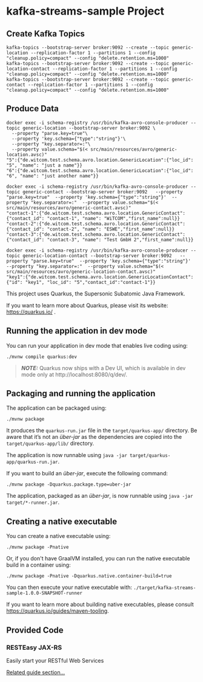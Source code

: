 # kafka-streams-sample Project

## Create Kafka Topics
```shell script
kafka-topics --bootstrap-server broker:9092 --create --topic generic-location --replication-factor 1 --partitions 1 --config "cleanup.policy=compact" --config "delete.retention.ms=1000"
kafka-topics --bootstrap-server broker:9092 --create --topic generic-location-contact --replication-factor 1 --partitions 1 --config "cleanup.policy=compact" --config "delete.retention.ms=1000"
kafka-topics --bootstrap-server broker:9092 --create --topic generic-contact --replication-factor 1 --partitions 1 --config "cleanup.policy=compact" --config "delete.retention.ms=1000"
```

## Produce Data

```shell script
docker exec -i schema-registry /usr/bin/kafka-avro-console-producer --topic generic-location --bootstrap-server broker:9092 \
  --property "parse.key=true"\
  --property 'key.schema={"type":"string"}'\
  --property "key.separator=:"\
  --property value.schema="$(< src/main/resources/avro/generic-location.avsc)"
"5":{"de.witcom.test.schema.avro.location.GenericLocation":{"loc_id": "5", "name": "just a name"}}
"6":{"de.witcom.test.schema.avro.location.GenericLocation":{"loc_id": "6", "name": "just another name"}}
```

```shell script
docker exec -i schema-registry /usr/bin/kafka-avro-console-producer --topic generic-contact --bootstrap-server broker:9092   --property "parse.key=true"  --property 'key.schema={"type":"string"}'  --property "key.separator=:"  --property value.schema="$(< src/main/resources/avro/generic-contact.avsc)"
"contact-1":{"de.witcom.test.schema.avro.location.GenericContact":{"contact_id": "contact-1", "name": "WiTCOM","first_name":null}}
"contact-2":{"de.witcom.test.schema.avro.location.GenericContact":{"contact_id": "contact-2", "name": "ESWE","first_name":null}}
"contact-3":{"de.witcom.test.schema.avro.location.GenericContact":{"contact_id": "contact-3", "name": "Test GmbH 2","first_name":null}}
```

```shell script
docker exec -i schema-registry /usr/bin/kafka-avro-console-producer --topic generic-location-contact --bootstrap-server broker:9092   --property "parse.key=true"  --property 'key.schema={"type":"string"}'  --property "key.separator=:"  --property value.schema="$(< src/main/resources/avro/generic-location-contact.avsc)"
"key1":{"de.witcom.test.schema.avro.location.GenericLocationContact":{"id": "key1", "loc_id": "5","contact_id":"contact-1"}}
```


This project uses Quarkus, the Supersonic Subatomic Java Framework.

If you want to learn more about Quarkus, please visit its website: https://quarkus.io/ .

## Running the application in dev mode

You can run your application in dev mode that enables live coding using:
```shell script
./mvnw compile quarkus:dev
```

> **_NOTE:_**  Quarkus now ships with a Dev UI, which is available in dev mode only at http://localhost:8080/q/dev/.

## Packaging and running the application

The application can be packaged using:
```shell script
./mvnw package
```
It produces the `quarkus-run.jar` file in the `target/quarkus-app/` directory.
Be aware that it’s not an _über-jar_ as the dependencies are copied into the `target/quarkus-app/lib/` directory.

The application is now runnable using `java -jar target/quarkus-app/quarkus-run.jar`.

If you want to build an _über-jar_, execute the following command:
```shell script
./mvnw package -Dquarkus.package.type=uber-jar
```

The application, packaged as an _über-jar_, is now runnable using `java -jar target/*-runner.jar`.

## Creating a native executable

You can create a native executable using: 
```shell script
./mvnw package -Pnative
```

Or, if you don't have GraalVM installed, you can run the native executable build in a container using: 
```shell script
./mvnw package -Pnative -Dquarkus.native.container-build=true
```

You can then execute your native executable with: `./target/kafka-streams-sample-1.0.0-SNAPSHOT-runner`

If you want to learn more about building native executables, please consult https://quarkus.io/guides/maven-tooling.

## Provided Code

### RESTEasy JAX-RS

Easily start your RESTful Web Services

[Related guide section...](https://quarkus.io/guides/getting-started#the-jax-rs-resources)
